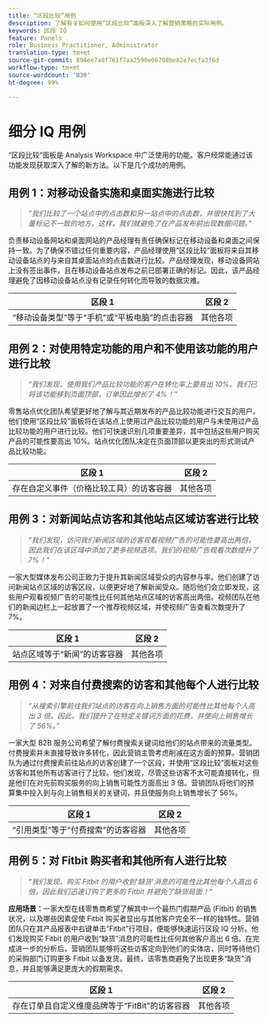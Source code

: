 ```yaml
---
title: “区段比较”用例
description: 了解有关如何使用“区段比较”面板深入了解营销策略的实际用例。
keywords: 区段 IQ
feature: Panels
role: Business Practitioner, Administrator
translation-type: tm+mt
source-git-commit: 894ee7a8f761f7aa2590e06708be82e7ecfa3f6d
workflow-type: tm+mt
source-wordcount: '830'
ht-degree: 99%

---
```



# 细分 IQ 用例

“区段比较”面板是 Analysis Workspace 中广泛使用的功能。客户经常能通过该功能发现获取深入了解的新方法。以下是几个成功的用例。

## 用例 1：对移动设备实施和桌面实施进行比较

> *“我们比较了一个站点中的点击数和另一站点中的点击数，并很快找到了大量标记不一致的地方。这样，我们就避免了在产品发布前出现数据问题。”*

负责移动设备网站和桌面网站的产品经理有责任确保标记在移动设备和桌面之间保持一致。为了确保不错过任何重要内容，产品经理使用“区段比较”面板将来自其移动设备站点的与来自其桌面站点的点击数进行比较。产品经理发现，移动设备网站上没有签出事件，且在移动设备站点发布之前已部署正确的标记。因此，该产品经理避免了因移动设备站点没有记录任何转化而导致的数据灾难。

| 区段 1 | 区段 2 |
|--- |--- |
| “移动设备类型”等于“手机”或“平板电脑”的点击容器 | 其他各项 |

## 用例 2：对使用特定功能的用户和不使用该功能的用户进行比较

> *“我们发现，使用我们产品比较功能的客户在转化率上要高出 10%。我们已将该功能移到页面顶部，订单因此增长了 4%！”*

零售站点优化团队希望更好地了解与其近期发布的产品比较功能进行交互的用户。他们使用“区段比较”面板将在该站点上使用过产品比较功能的用户与未使用过产品比较功能的用户进行比较。他们可快速识别几项重要差异，其中包括这些用户购买产品的可能性要高出 10%。站点优化团队决定在页面顶部以更突出的形式测试产品比较功能。

| 区段 1 | 区段 2 |
|--- |--- |
| 存在自定义事件（价格比较工具）的访客容器 | 其他各项 |

## 用例 3：对新闻站点访客和其他站点区域访客进行比较

> *“我们发现，访问我们新闻区域的访客观看视频广告的可能性要高出两倍，因此我们在该区域中添加了更多视频选项。我们的视频广告观看次数提升了 7%！”*

一家大型媒体发布公司正致力于提升其新闻区域受众的内容参与率。他们创建了访问新闻站点区域的访客区段，以便更好地了解新闻受众。随后他们会立即发现，这些用户观看视频广告的可能性比任何其他站点区域的访客高出两倍。视频团队在他们的新闻边栏上一起放置了一个推荐视频区域，并使视频广告查看次数提升了 7%。

| 区段 1 | 区段 2 |
|--- |--- |
| 站点区域等于“新闻”的访客容器 | 其他各项 |

## 用例 4：对来自付费搜索的访客和其他每个人进行比较

> *“从搜索引擎前往我们站点的访客在向上销售方面的可能性比其他每个人高出 3 倍。因此，我们提升了在特定关键词方面的花费，并使向上销售增长了 56%。”*

一家大型 B2B 服务公司希望了解付费搜索关键词给他们的站点带来的流量类型。付费搜索并未直接导致许多转化，因此营销主管考虑削减在这方面的预算。营销团队为通过付费搜索前往站点的访客创建了一个区段，并使用“区段比较”面板对这些访客和其他所有访客进行了比较。他们发现，尽管这些访客不太可能直接转化，但是他们在对先前购买服务的向上销售可能性方面高出 3 倍。营销团队将他们的预算集中投入到与向上销售相关的关键词，并且使服务向上销售增长了 56%。

| 区段 1 | 区段 2 |
|--- |--- |
| “引用类型”等于“付费搜索”的访客容器 | 其他各项 |

## 用例 5：对 Fitbit 购买者和其他所有人进行比较

> *“我们发现，购买 Fitbit 的用户收到‘缺货’消息的可能性比其他每个人高出 6 倍，因此我们迅速订购了更多的 Fitbit 并避免了缺货局面！”*

**应用场景：**&#x200B;一家大型在线零售商希望了解其中一个最热门假期产品 (Fitbit) 的销售状况，以及哪些因素促使 Fitbit 购买者显出与其他客户完全不一样的独特性。营销团队只在其产品报表中右键单击“Fitbit”行项目，便能够快速运行区段 IQ 分析。他们发现购买 Fitbit 的用户收到“缺货”消息的可能性比任何其他客户高出 6 倍。在完成进一步的分析后，营销团队能够将这些访客定向到他们的实体店，同时等待他们的采购部门订购更多 Fitbit 以备发货。最终，该零售商避免了出现更多“缺货”消息，并且能够满足更庞大的假期需求。

| 区段 1 | 区段 2 |
|--- |--- |
| 存在订单且自定义维度品牌等于“FitBit”的访客容器 | 其他各项 |
